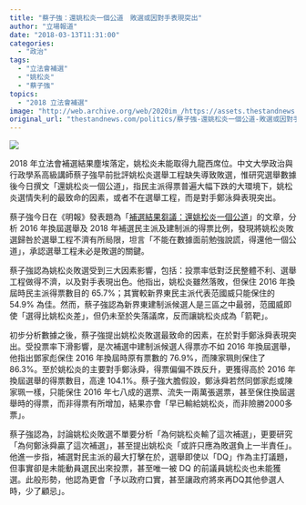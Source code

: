 ```yaml
---
title: "蔡子強：還姚松炎一個公道　敗選或因對手表現突出"
author: "立場報道"
date: "2018-03-13T11:31:00"
categories:
  - "政治"
tags:
  - "立法會補選"
  - "姚松炎"
  - "蔡子強"
topics:
  - "2018 立法會補選"
image: "http://web.archive.org/web/2020im_/https://assets.thestandnews.com/media/photos/choi-03_47o5R.png"
original_url: "thestandnews.com/politics/蔡子強-還姚松炎一個公道-敗選或因對手表現突出"
---
```

![](http://web.archive.org/web/2020im_/https://assets.thestandnews.com/media/photos/choi-03_47o5R.png)

2018 年立法會補選結果塵埃落定，姚松炎未能取得九龍西席位。中文大學政治與行政學系高級講師蔡子強早前批評姚松炎選舉工程缺失導致敗選，惟研究選舉數據後今日撰文「還姚松炎一個公道」，指民主派得票普遍大幅下跌的大環境下，姚松炎選情失利的最致命的因素，或者不在選舉工程，而是對手鄭泳舜表現突出。

蔡子強今日在《明報》發表題為「[補選結果芻議：還姚松炎一個公道](http://web.archive.org/web/20211229132520/http://m.mingpao.com/pns/dailynews/web_tc/article/20180313/s00012/1520879184488)」的文章，分析 2016 年換屆選舉及 2018 年補選民主派及建制派的得票比例，發現將姚松炎敗選歸咎於選舉工程不濟有所局限，坦言「不能在數據面前勉強說謊，得還他一個公道」，承認選舉工程未必是敗選的關鍵。

蔡子強認為姚松炎敗選受到三大因素影響，包括：投票率低對泛民整體不利、選舉工程做得不濟，以及對手表現出色。他指出，姚松炎雖然落敗，但保住 2016 年換屆時民主派得票數目的 65.7%；其實較新界東民主派代表范國威只能保住的 54.9% 為佳。然而，蔡子強認為新界東建制派候選人是三區之中最弱，范國威即使「選得比姚松炎差」，但仍未至於失落議席，反而讓姚松炎成為「箭靶」。

初步分析數據之後，蔡子強提出姚松炎敗選最致命的因素，在於對手鄭泳舜表現突出。受投票率下滑影響，是次補選中建制派候選人得票亦不如 2016 年換屆選舉，他指出鄧家彪保住 2016 年換屆時原有票數的 76.9%，而陳家珮則保住了 86.3%。至於姚松炎的主要對手鄭泳舜，得票偏偏不跌反升，更獲得高於 2016 年換屆選舉的得票數目，高達 104.1%。蔡子強大膽假設，鄭泳舜若然同鄧家彪或陳家珮一樣，只能保住 2016 年七八成的選票、流失一兩萬張選票，甚至保住換屆選舉時的得票，而非得票有所增加，結果亦會「早已輸給姚松炎，而非險勝2000多票」。

蔡子強認為，討論姚松炎敗選不單要分析「為何姚松炎輸了這次補選」，更要研究「為何鄭泳舜贏了這次補選」，甚至提出姚松炎「或許只應為敗選負上一半責任」。他進一步指，補選對民主派的最大打擊在於，選舉即使以「DQ」作為主打議題，但事實卻是未能動員選民出來投票，甚至唯一被 DQ 的前議員姚松炎也未能獲選。此般形勢，他認為更會「予以政府口實，甚至讓政府將來再DQ其他參選人時，少了顧忌」。